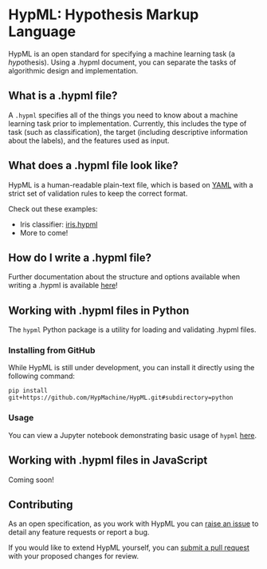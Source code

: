 # HypML: Hypothesis Markup Language

HypML is an open standard for specifying a machine learning task (a *hyp*othesis). Using a .hypml document, you can separate the tasks of algorithmic design and implementation.

## What is a .hypml file?

A `.hypml` specifies all of the things you need to know about a machine learning task prior to implementation. Currently, this includes the type of task (such as classification), the target (including descriptive information about the labels), and the features used as input.

## What does a .hypml file look like?

HypML is a human-readable plain-text file, which is based on  [YAML](https://en.wikipedia.org/wiki/YAML) with a strict set of validation rules to keep the correct format.

Check out these examples:

* Iris classifier: [iris.hypml](https://github.com/HypMachine/HypML/blob/master/examples/iris.hypml)
* More to come!

## How do I write a .hypml file?

Further documentation about the structure and options available when writing a .hypml is available [here](https://github.com/HypMachine/HypML/tree/master/docs)!

## Working with .hypml files in Python

The `hypml` Python package is a utility for loading and validating .hypml files.

### Installing from GitHub

While HypML is still under development, you can install it directly using the following command:

	pip install git+https://github.com/HypMachine/HypML.git#subdirectory=python

### Usage

You can view a Jupyter notebook demonstrating basic usage of `hypml` [here](https://github.com/HypMachine/HypML/blob/master/python/Basic%20Usage.ipynb).

## Working with .hypml files in JavaScript

Coming soon!


## Contributing

As an open specification, as you work with HypML you can [raise an issue](https://github.com/HypMachine/HypML/issues) to detail any feature requests or report a bug.

If you would like to extend HypML yourself, you can [submit a pull request](https://github.com/HypMachine/HypML/pulls) with your proposed changes for review.